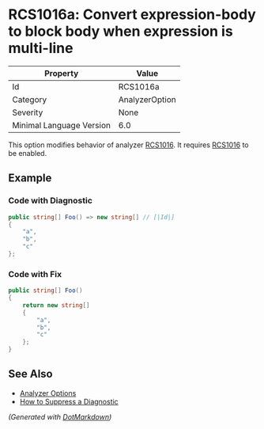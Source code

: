 # RCS1016a: Convert expression\-body to block body when expression is multi\-line

| Property                 | Value          |
| ------------------------ | -------------- |
| Id                       | RCS1016a       |
| Category                 | AnalyzerOption |
| Severity                 | None           |
| Minimal Language Version | 6\.0           |

This option modifies behavior of analyzer [RCS1016](RCS1016.md)\. It requires [RCS1016](RCS1016.md) to be enabled\.

## Example

### Code with Diagnostic

```csharp
public string[] Foo() => new string[] // [|Id|]
{
    "a",
    "b",
    "c"
};
```

### Code with Fix

```csharp
public string[] Foo()
{
    return new string[]
    {
        "a",
        "b",
        "c"
    };
}
```

## See Also

* [Analyzer Options](../AnalyzerOptions.md)
* [How to Suppress a Diagnostic](../HowToConfigureAnalyzers.md#how-to-suppress-a-diagnostic)


*\(Generated with [DotMarkdown](http://github.com/JosefPihrt/DotMarkdown)\)*